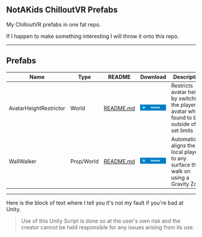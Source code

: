 ## NotAKids ChilloutVR Prefabs
My ChilloutVR prefabs in one fat repo.

If I happen to make something interesting I will throw it onto this repo.

---

## Prefabs

| Name                  | Type     | README                                          | Download                                                                                                                                | Description                               |
|-----------------------|----------|-------------------------------------------------|-----------------------------------------------------------------------------------------------------------------------------------------|-------------------------------------------|
| AvatarHeightRestrictor| World   | [README.md](AvatarHeightRestrictor/README.md) | [![Download AvatarHeightRestrictor Prefab](.Resources/prefab_download_icon.svg "Download AvatarHeightRestrictor Prefab")](https://github.com/NotAKidOnSteam/NAK_CVR_Prefabs/releases/latest/download/AvatarHeightRestrictorPrefab.unitypackage) | Restricts avatar height by switching the players avatar when found to be outside of set limits |
| WallWalker            | Prop/World    | [README.md](WallWalker/README.md) | [![Download Wallwalker Prefab](.Resources/prefab_download_icon.svg "Download WallWalker Prefab")](https://github.com/NotAKidOnSteam/NAK_CVR_Prefabs/releases/latest/download/WallWalkerPrefab.unitypackage) | Automatically aligns the local player to any surface they walk on using a Gravity Zone     |

---

Here is the block of text where I tell you it's not my fault if you're bad at Unity.

> Use of this Unity Script is done so at the user's own risk and the creator cannot be held responsible for any issues arising from its use.
